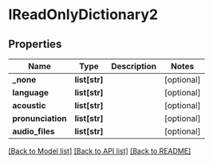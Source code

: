 # IReadOnlyDictionary2

## Properties
Name | Type | Description | Notes
------------ | ------------- | ------------- | -------------
**_none** | **list[str]** |  | [optional] 
**language** | **list[str]** |  | [optional] 
**acoustic** | **list[str]** |  | [optional] 
**pronunciation** | **list[str]** |  | [optional] 
**audio_files** | **list[str]** |  | [optional] 

[[Back to Model list]](../README.md#documentation-for-models) [[Back to API list]](../README.md#documentation-for-api-endpoints) [[Back to README]](../README.md)


